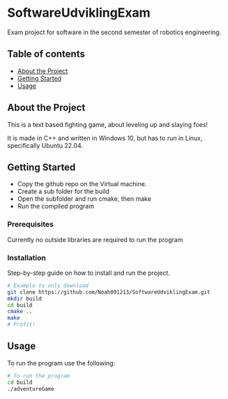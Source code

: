 # SoftwareUdviklingExam
Exam project for software in the second semester of robotics engineering. 

## Table of contents
- [About the Project](#about-the-project)
- [Getting Started](#getting-started)
- [Usage](#usage)

## About the Project

This is a text based fighting game, about leveling up and slaying foes!

It is made in C++ and written in Windows 10, but has to run in Linux, specifically Ubuntu 22.04.

## Getting Started

- Copy the github repo on the Virtual machine.
- Create a sub folder for the build
- Open the subfolder and run cmake, then make
- Run the compiled program

### Prerequisites

Currently no outside libraries are required to run the program

### Installation

Step-by-step guide on how to install and run the project.

```bash
# Example to only download
git clone https://github.com/Noah091213/SoftwareUdviklingExam.git
mkdir build
cd build
cmake ..
make
# Profit!
```

## Usage

To run the program use the following:

```bash
# To run the program
cd build
./adventureGame

```


